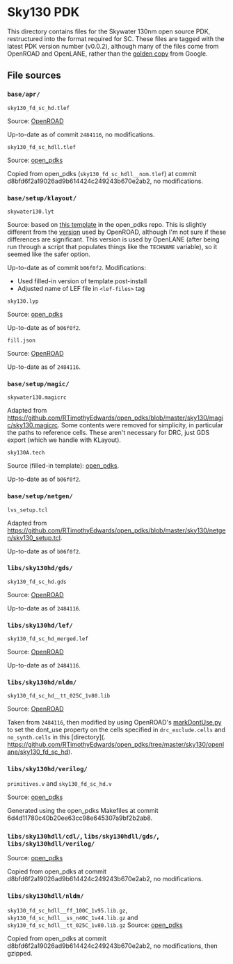 # Sky130 PDK

This directory contains files for the Skywater 130nm open source PDK,
restructured into the format required for SC. These files are tagged with the
latest PDK version number (v0.0.2), although many of the files come from
OpenROAD and OpenLANE, rather than the [golden
copy](https://github.com/google/skywater-pdk-libs-sky130_fd_sc_hd) from Google.

## File sources

### `base/apr/`

`sky130_fd_sc_hd.tlef`

Source: [OpenROAD](https://github.com/The-OpenROAD-Project/OpenROAD-flow-scripts/blob/2484116345a52074fee4b1755656369a2a9f75ce/flow/platforms/sky130hd/lef/sky130_fd_sc_hd.tlef)

Up-to-date as of commit `2484116`, no modifications.

`sky130_fd_sc_hdll.tlef`

Source: [open_pdks](https://github.com/RTimothyEdwards/open_pdks)

Copied from open_pdks (`sky130_fd_sc_hdll__nom.tlef`) at commit d8bfd6f2a19026ad9b614424c249243b670e2ab2, no modifications.

### `base/setup/klayout/`

`skywater130.lyt`

Source: based on [this
template](https://github.com/RTimothyEdwards/open_pdks/blob/master/sky130/klayout/sky130.lyt)
in the open_pdks repo. This is slightly different from the [version](
https://github.com/The-OpenROAD-Project/OpenROAD-flow-scripts/blob/master/flow/platforms/sky130hd/sky130hd.lyt)
used by
OpenROAD, although I'm not sure if these differences are significant. This
version is used by OpenLANE (after being run through a script that
populates things like the `TECHNAME` variable), so it seemed like the safer option.

Up-to-date as of commit `b06f0f2`. Modifications:

- Used filled-in version of template post-install
- Adjusted name of LEF file in `<lef-files>` tag

`sky130.lyp`

Source: [open_pdks](https://github.com/RTimothyEdwards/open_pdks/blob/master/sky130/klayout/sky130.lyp)

Up-to-date as of `b06f0f2`.

`fill.json`

Source: [OpenROAD](https://github.com/The-OpenROAD-Project/OpenROAD-flow-scripts/blob/master/flow/platforms/sky130hd/fill.json)

Up-to-date as of `2484116`.

### `base/setup/magic/`

`skywater130.magicrc`

Adapted from
https://github.com/RTimothyEdwards/open_pdks/blob/master/sky130/magic/sky130.magicrc.
Some contents were removed for simplicity, in particular the paths to reference
cells. These aren't necessary for DRC, just GDS export (which we handle with KLayout).

`sky130A.tech`

Source (filled-in template):
[open_pdks](https://github.com/RTimothyEdwards/open_pdks/blob/master/sky130/magic/sky130.tech).

Up-to-date as of `b06f0f2`.

### `base/setup/netgen/`

`lvs_setup.tcl`

Adapted from
https://github.com/RTimothyEdwards/open_pdks/blob/master/sky130/netgen/sky130_setup.tcl.

Up-to-date as of `b06f0f2`.

### `libs/sky130hd/gds/`

`sky130_fd_sc_hd.gds`

Source: [OpenROAD](https://github.com/The-OpenROAD-Project/OpenROAD-flow-scripts/blob/master/flow/platforms/sky130hd/gds/sky130_fd_sc_hd.gds)

Up-to-date as of `2484116`.

### `libs/sky130hd/lef/`

`sky130_fd_sc_hd_merged.lef`

Source: [OpenROAD](https://github.com/The-OpenROAD-Project/OpenROAD-flow-scripts/blob/master/flow/platforms/sky130hd/lef/sky130_fd_sc_hd_merged.lef)

Up-to-date as of `2484116`.

### `libs/sky130hd/nldm/`

`sky130_fd_sc_hd__tt_025C_1v80.lib `

Source: [OpenROAD](https://github.com/The-OpenROAD-Project/OpenROAD-flow-scripts/blob/master/flow/platforms/sky130hd/lib/sky130_fd_sc_hd__tt_025C_1v80.lib)

Taken from `2484116`, then modified by using OpenROAD's
[markDontUse.py](https://github.com/The-OpenROAD-Project/OpenROAD-flow-scripts/blob/master/flow/util/markDontUse.py)
to set the dont_use property on the cells specified in `drc_exclude.cells` and
`no_synth.cells` in this [directory](.
https://github.com/RTimothyEdwards/open_pdks/tree/master/sky130/openlane/sky130_fd_sc_hd).

### `libs/sky130hd/verilog/`

`primitives.v` and `sky130_fd_sc_hd.v`

Source: [open_pdks](https://github.com/RTimothyEdwards/open_pdks)

Generated using the open_pdks Makefiles at commit 6d4d11780c40b20ee63cc98e645307a9bf2b2ab8.


### `libs/sky130hdll/cdl/`, `libs/sky130hdll/gds/`, `libs/sky130hdll/verilog/`
Source: [open_pdks](https://github.com/RTimothyEdwards/open_pdks)

Copied from open_pdks at commit d8bfd6f2a19026ad9b614424c249243b670e2ab2, no modifications.

### `libs/sky130hdll/nldm/`
`sky130_fd_sc_hdll__ff_100C_1v95.lib.gz`, `sky130_fd_sc_hdll__ss_n40C_1v44.lib.gz` and `sky130_fd_sc_hdll__tt_025C_1v80.lib.gz`
Source: [open_pdks](https://github.com/RTimothyEdwards/open_pdks)

Copied from open_pdks at commit d8bfd6f2a19026ad9b614424c249243b670e2ab2, no modifications, then gzipped.
